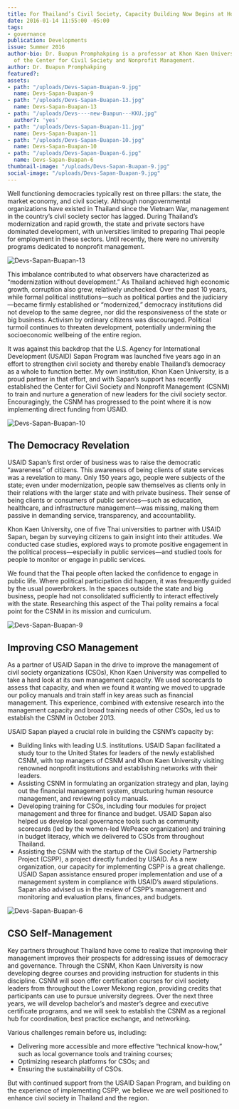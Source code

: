 ```yaml
---
title: For Thailand’s Civil Society, Capacity Building Now Begins at Home
date: 2016-01-14 11:55:00 -05:00
tags:
- governance
publication: Developments
issue: Summer 2016
author-bio: Dr. Buapun Promphakping is a professor at Khon Kaen University and director
  of the Center for Civil Society and Nonprofit Management.
author: Dr. Buapun Promphakping
featured?: 
assets:
- path: "/uploads/Devs-Sapan-Buapan-9.jpg"
  name: Devs-Sapan-Buapan-9
- path: "/uploads/Devs-Sapan-Buapan-13.jpg"
  name: Devs-Sapan-Buapan-13
- path: "/uploads/Devs----new-Buapun---KKU.jpg"
  author?: 'yes'
- path: "/uploads/Devs-Sapan-Buapan-11.jpg"
  name: Devs-Sapan-Buapan-11
- path: "/uploads/Devs-Sapan-Buapan-10.jpg"
  name: Devs-Sapan-Buapan-10
- path: "/uploads/Devs-Sapan-Buapan-6.jpg"
  name: Devs-Sapan-Buapan-6
thumbnail-image: "/uploads/Devs-Sapan-Buapan-9.jpg"
social-image: "/uploads/Devs-Sapan-Buapan-9.jpg"
---
```


Well functioning democracies typically rest on three pillars: the state, the market economy, and civil society. Although nongovernmental organizations have existed in Thailand since the Vietnam War, management in the country’s civil society sector has lagged. During Thailand’s modernization and rapid growth, the state and private sectors have dominated development, with universities limited to preparing Thai people for employment in these sectors. Until recently, there were no university programs dedicated to nonprofit management.





![Devs-Sapan-Buapan-13](/uploads/Devs-Sapan-Buapan-13.jpg) 

This imbalance contributed to what observers have characterized as “modernization without development.” As Thailand achieved high economic growth, corruption also grew, relatively unchecked. Over the past 10 years, while formal political institutions—such as political parties and the judiciary—became firmly established or “modernized,” democracy institutions did not develop to the same degree, nor did the responsiveness of the state or big business. Activism by ordinary citizens was discouraged. Political turmoil continues to threaten development, potentially undermining the socioeconomic wellbeing of the entire region.

It was against this backdrop that the U.S. Agency for International Development (USAID) Sapan Program was launched five years ago in an effort to strengthen civil society and thereby enable Thailand’s democracy as a whole to function better. My own institution, Khon Kaen University, is a proud partner in that effort, and with Sapan’s support has recently established the Center for Civil Society and Nonprofit Management (CSNM) to train and nurture a generation of new leaders for the civil society sector. Encouragingly, the CSNM has progressed to the point where it is now implementing direct funding from USAID.

![Devs-Sapan-Buapan-10](/uploads/Devs-Sapan-Buapan-10.jpg) 

## The Democracy Revelation

USAID Sapan’s first order of business was to raise the democratic “awareness” of citizens. This awareness of being clients of state services was a revelation to many. Only 150 years ago, people were subjects of the state; even under modernization, people saw themselves as clients only in their relations with the larger state and with private business. Their sense of being clients or consumers of public services—such as education, healthcare, and infrastructure management—was missing, making them passive in demanding service, transparency, and accountability.

Khon Kaen University, one of five Thai universities to partner with USAID Sapan, began by surveying citizens to gain insight into their attitudes. We conducted case studies, explored ways to promote positive engagement in the political process—especially in public services—and studied tools for people to monitor or engage in public services.

We found that the Thai people often lacked the confidence to engage in public life. Where political participation did happen, it was frequently guided by the usual powerbrokers. In the spaces outside the state and big business, people had not consolidated sufficiently to interact effectively with the state. Researching this aspect of the Thai polity remains a focal point for the CSNM in its mission and curriculum.

![Devs-Sapan-Buapan-9](/uploads/Devs-Sapan-Buapan-9.jpg) 

## Improving CSO Management 

As a partner of USAID Sapan in the drive to improve the management of civil society organizations (CSOs), Khon Kaen University was compelled to take a hard look at its own management capacity. We used scorecards to assess that capacity, and when we found it wanting we moved to upgrade our policy manuals and train staff in key areas such as financial management. This experience, combined with extensive research into the management capacity and broad training needs of other CSOs, led us to establish the CSNM in October 2013. 

USAID Sapan played a crucial role in building the CSNM’s capacity by:

* Building links with leading U.S. institutions. USAID Sapan facilitated a study tour to the United States for leaders of the newly established CSNM, with top managers of CSNM and Khon Kaen University visiting renowned nonprofit institutions and establishing networks with their leaders.
* Assisting CSNM in formulating an organization strategy and plan, laying out the financial management system, structuring human resource management, and reviewing policy manuals.
* Developing training for CSOs, including four modules for project management and three for finance and budget. USAID Sapan also helped us develop local governance tools such as community scorecards (led by the women-led WePeace organization) and training in budget literacy, which we delivered to CSOs from throughout Thailand.
* Assisting the CSNM with the startup of the Civil Society Partnership Project (CSPP), a project directly funded by USAID. As a new organization, our capacity for implementing CSPP is a great challenge. USAID Sapan assistance ensured proper implementation and use of a management system in compliance with USAID’s award stipulations. Sapan also advised us in the review of CSPP’s management and monitoring and evaluation plans, finances, and budgets.

![Devs-Sapan-Buapan-6](/uploads/Devs-Sapan-Buapan-6.jpg) 

## CSO Self-Management

Key partners throughout Thailand have come to realize that improving their management improves their prospects for addressing issues of democracy and governance. Through the CSNM, Khon Kaen University is now developing degree courses and providing instruction for students in this discipline. CSNM will soon offer certification courses for civil society leaders from throughout the Lower Mekong region, providing credits that participants can use to pursue university degrees. Over the next three years, we will develop bachelor’s and master’s degree and executive certificate programs, and we will seek to establish the CSNM as a regional hub for coordination, best practice exchange, and networking.

Various challenges remain before us, including:

* Delivering more accessible and more effective “technical know-how,” such as local governance tools and training courses;
* Optimizing research platforms for CSOs; and
* Ensuring the sustainability of CSOs. 

But with continued support from the USAID Sapan Program, and building on the experience of implementing CSPP, we believe we are well positioned to enhance civil society in Thailand and the region.

